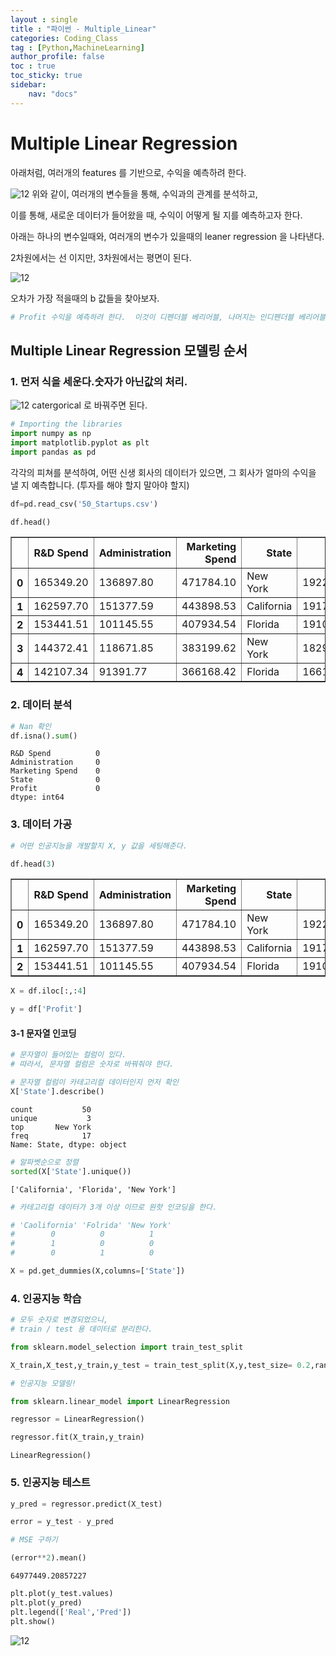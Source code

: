 ```yaml
---
layout : single
title : "파이썬 - Multiple_Linear"
categories: Coding_Class
tag : [Python,MachineLearning]
author_profile: false
toc : true
toc_sticky: true
sidebar:
    nav: "docs"
---
```

# Multiple Linear Regression 

아래처럼, 여러개의 features 를 기반으로, 수익을 예측하려 한다.

![12](/images/Multiple_Linear/1.png)
위와 같이, 여러개의 변수들을 통해, 수익과의 관계를 분석하고, 

이를 통해, 새로운 데이터가 들어왔을 때, 수익이 어떻게 될 지를 예측하고자 한다.

아래는 하나의 변수일때와, 여러개의 변수가 있을때의 leaner regression 을 나타낸다.

2차원에서는 선 이지만, 3차원에서는 평면이 된다.

![12](/images/Multiple_Linear/2.png)

오차가 가장 적을때의 b 값들을 찾아보자.




```python
# Profit 수익을 예측하려 한다.  이것이 디펜더블 베리어블, 나머지는 인디펜더블 베리어블
```

## Multiple Linear Regression 모델링 순서

### 1. 먼저 식을 세운다.숫자가 아닌값의 처리.

![12](/images/Multiple_Linear/3.png)
catergorical 로 바꿔주면 된다.




```python
# Importing the libraries
import numpy as np
import matplotlib.pyplot as plt
import pandas as pd

```

각각의 피쳐를 분석하여, 어떤 신생 회사의 데이터가 있으면, 그 회사가 얼마의 수익을 낼 지 예측합니다. (투자를 해야 할지 말아야 할지)


```python
df=pd.read_csv('50_Startups.csv')
```


```python
df.head()
```




<div>
<style scoped>
    .dataframe tbody tr th:only-of-type {
        vertical-align: middle;
    }

    .dataframe tbody tr th {
        vertical-align: top;
    }

    .dataframe thead th {
        text-align: right;
    }
</style>
<table border="1" class="dataframe">
  <thead>
    <tr style="text-align: right;">
      <th></th>
      <th>R&amp;D Spend</th>
      <th>Administration</th>
      <th>Marketing Spend</th>
      <th>State</th>
      <th>Profit</th>
    </tr>
  </thead>
  <tbody>
    <tr>
      <th>0</th>
      <td>165349.20</td>
      <td>136897.80</td>
      <td>471784.10</td>
      <td>New York</td>
      <td>192261.83</td>
    </tr>
    <tr>
      <th>1</th>
      <td>162597.70</td>
      <td>151377.59</td>
      <td>443898.53</td>
      <td>California</td>
      <td>191792.06</td>
    </tr>
    <tr>
      <th>2</th>
      <td>153441.51</td>
      <td>101145.55</td>
      <td>407934.54</td>
      <td>Florida</td>
      <td>191050.39</td>
    </tr>
    <tr>
      <th>3</th>
      <td>144372.41</td>
      <td>118671.85</td>
      <td>383199.62</td>
      <td>New York</td>
      <td>182901.99</td>
    </tr>
    <tr>
      <th>4</th>
      <td>142107.34</td>
      <td>91391.77</td>
      <td>366168.42</td>
      <td>Florida</td>
      <td>166187.94</td>
    </tr>
  </tbody>
</table>
</div>



### 2. 데이터 분석


```python
# Nan 확인
df.isna().sum()
```




    R&D Spend          0
    Administration     0
    Marketing Spend    0
    State              0
    Profit             0
    dtype: int64



### 3. 데이터 가공


```python
# 어떤 인공지능을 개발할지 X, y 값을 세팅해준다.
```


```python
df.head(3)
```




<div>
<style scoped>
    .dataframe tbody tr th:only-of-type {
        vertical-align: middle;
    }

    .dataframe tbody tr th {
        vertical-align: top;
    }

    .dataframe thead th {
        text-align: right;
    }
</style>
<table border="1" class="dataframe">
  <thead>
    <tr style="text-align: right;">
      <th></th>
      <th>R&amp;D Spend</th>
      <th>Administration</th>
      <th>Marketing Spend</th>
      <th>State</th>
      <th>Profit</th>
    </tr>
  </thead>
  <tbody>
    <tr>
      <th>0</th>
      <td>165349.20</td>
      <td>136897.80</td>
      <td>471784.10</td>
      <td>New York</td>
      <td>192261.83</td>
    </tr>
    <tr>
      <th>1</th>
      <td>162597.70</td>
      <td>151377.59</td>
      <td>443898.53</td>
      <td>California</td>
      <td>191792.06</td>
    </tr>
    <tr>
      <th>2</th>
      <td>153441.51</td>
      <td>101145.55</td>
      <td>407934.54</td>
      <td>Florida</td>
      <td>191050.39</td>
    </tr>
  </tbody>
</table>
</div>




```python
X = df.iloc[:,:4]
```


```python
y = df['Profit']
```

#### 3-1 문자열 인코딩


```python
# 문자열이 들어있는 컬럼이 있다.
# 따라서, 문자열 컬럼은 숫자로 바꿔줘야 한다.

# 문자열 컬럼이 카테고리컬 데이터인지 먼저 확인
X['State'].describe()
```




    count           50
    unique           3
    top       New York
    freq            17
    Name: State, dtype: object




```python
# 알파벳순으로 정렬
sorted(X['State'].unique())
```




    ['California', 'Florida', 'New York']




```python
# 카테고리컬 데이터가 3개 이상 이므로 원핫 인코딩을 한다.
```


```python
# 'Caolifornia' 'Folrida' 'New York'
#        0          0          1
#        1          0          0
#        0          1          0
```


```python
X = pd.get_dummies(X,columns=['State'])
```

### 4. 인공지능 학습


```python
# 모두 숫자로 변경되었으니,
# train / test 용 데이터로 분리한다.
```


```python
from sklearn.model_selection import train_test_split
```


```python
X_train,X_test,y_train,y_test = train_test_split(X,y,test_size= 0.2,random_state = 21)
```


```python
# 인공지능 모델링!
```


```python
from sklearn.linear_model import LinearRegression
```


```python
regressor = LinearRegression()
```


```python
regressor.fit(X_train,y_train)
```




    LinearRegression()



### 5. 인공지능 테스트


```python
y_pred = regressor.predict(X_test)
```


```python
error = y_test - y_pred
```


```python
# MSE 구하기
```


```python
(error**2).mean()
```




    64977449.20857227




```python
plt.plot(y_test.values)
plt.plot(y_pred)
plt.legend(['Real','Pred'])
plt.show()
```


    
![12](/images/Multiple_Linear/4.png)
    

